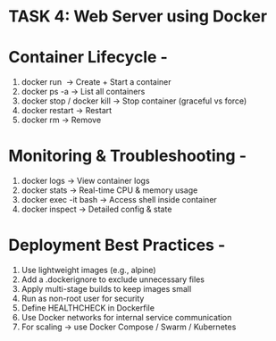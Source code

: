 # TASK 4: Web Server using Docker 
 
# Container Lifecycle -
 
1. docker run <image> → Create + Start a container
2. docker ps -a → List all containers
3. docker stop <id> / docker kill <id> → Stop container (graceful vs force)
4. docker restart <id> → Restart
5. docker rm <id> → Remove

 # Monitoring & Troubleshooting -
 1. docker logs <id> → View container logs
 2. docker stats → Real-time CPU & memory usage
 3. docker exec -it <id> bash → Access shell inside container
 4. docker inspect <id> → Detailed config & state

 # Deployment Best Practices -
 1. Use lightweight images (e.g., alpine)
 2. Add a .dockerignore to exclude unnecessary files
 3. Apply multi-stage builds to keep images small
 4. Run as non-root user for security
 5. Define HEALTHCHECK in Dockerfile
 6. Use Docker networks for internal service communication
 7. For scaling → use Docker Compose / Swarm / Kubernetes
